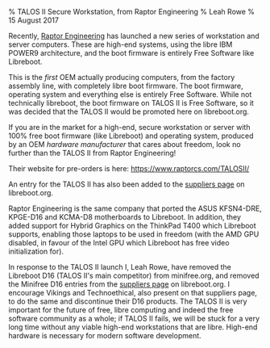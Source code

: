 % TALOS II Secure Workstation, from Raptor Engineering
% Leah Rowe
% 15 August 2017

Recently, [Raptor Engineering](https://www.raptorcs.com/TALOSII/) has launched
a new series of workstation and server computers. These are high-end systems,
using the libre IBM POWER9 architecture, and the boot firmware is entirely
Free Software like Libreboot.

This is the *first* OEM actually producing computers, from the factory assembly
line, with completely libre boot firmware. The boot firmware, operating system
and everything else is entirely Free Software. While not technically libreboot,
the boot firmware on TALOS II is Free Software, so it was decided that the
TALOS II would be promoted here on libreboot.org.

If you are in the market for a high-end, secure workstation or server with
100% free boot firmware (like Libreboot) and operating system, produced by
an OEM *hardware manufacturer* that cares about freedom, look no further than
the TALOS II from Raptor Engineering!

Their website for pre-orders is here:
<https://www.raptorcs.com/TALOSII/>

An entry for the TALOS II has also been added to the
[suppliers page](../suppliers.md) on libreboot.org.

Raptor Engineering is the same company that ported the ASUS KFSN4-DRE,
KPGE-D16 and KCMA-D8 motherboards to Libreboot. In addition, they added support
for Hybrid Graphics on the ThinkPad T400 which Libreboot supports, enabling
those laptops to be used in freedom (with the AMD GPU disabled, in favour of
the Intel GPU which Libreboot has free video initialization for).

In response to the TALOS II launch I, Leah Rowe, have removed the Libreboot D16
(TALOS II's main competitor) from minifree.org, and removed the Minifree D16
entries from the [suppliers page](../suppliers.md) on libreboot.org.
I encourage Vikings and Technoethical, also present on that suppliers page, to
do the same and discontinue their D16 products. The TALOS II is very important
for the future of free, libre computing and indeed the free software community
as a whole; if TALOS II fails, we will be stuck for a very long time without
any viable high-end workstations that are libre. High-end hardware is necessary
for modern software development.

